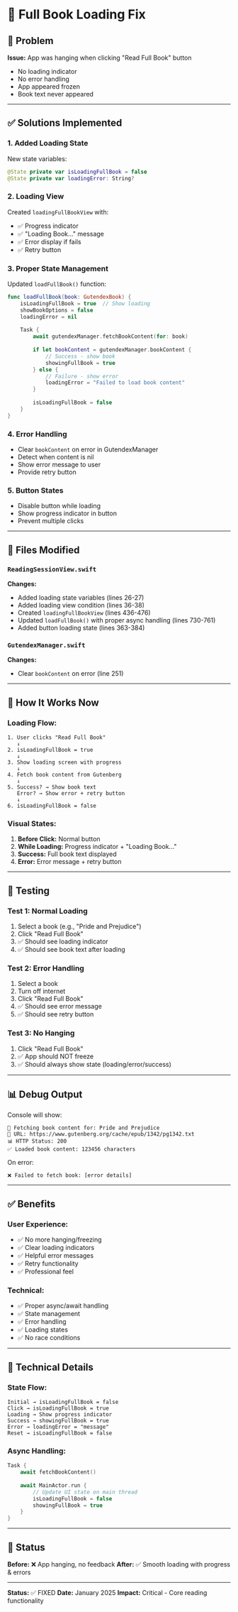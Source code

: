 # 📖 Full Book Loading Fix

## 🐛 Problem

**Issue:** App was hanging when clicking "Read Full Book" button
- No loading indicator
- No error handling
- App appeared frozen
- Book text never appeared

---

## ✅ Solutions Implemented

### 1. **Added Loading State**
New state variables:
```swift
@State private var isLoadingFullBook = false
@State private var loadingError: String?
```

### 2. **Loading View**
Created `loadingFullBookView` with:
- ✅ Progress indicator
- ✅ "Loading Book..." message
- ✅ Error display if fails
- ✅ Retry button

### 3. **Proper State Management**
Updated `loadFullBook()` function:
```swift
func loadFullBook(book: GutendexBook) {
    isLoadingFullBook = true  // Show loading
    showBookOptions = false
    loadingError = nil
    
    Task {
        await gutendexManager.fetchBookContent(for: book)
        
        if let bookContent = gutendexManager.bookContent {
            // Success - show book
            showingFullBook = true
        } else {
            // Failure - show error
            loadingError = "Failed to load book content"
        }
        
        isLoadingFullBook = false
    }
}
```

### 4. **Error Handling**
- Clear `bookContent` on error in GutendexManager
- Detect when content is nil
- Show error message to user
- Provide retry button

### 5. **Button States**
- Disable button while loading
- Show progress indicator in button
- Prevent multiple clicks

---

## 📂 Files Modified

### `ReadingSessionView.swift`
**Changes:**
- Added loading state variables (lines 26-27)
- Added loading view condition (lines 36-38)
- Created `loadingFullBookView` (lines 436-476)
- Updated `loadFullBook()` with proper async handling (lines 730-761)
- Added button loading state (lines 363-384)

### `GutendexManager.swift`
**Changes:**
- Clear `bookContent` on error (line 251)

---

## 🎯 How It Works Now

### Loading Flow:
```
1. User clicks "Read Full Book"
   ↓
2. isLoadingFullBook = true
   ↓
3. Show loading screen with progress
   ↓
4. Fetch book content from Gutenberg
   ↓
5. Success? → Show book text
   Error? → Show error + retry button
   ↓
6. isLoadingFullBook = false
```

### Visual States:
1. **Before Click:** Normal button
2. **While Loading:** Progress indicator + "Loading Book..."
3. **Success:** Full book text displayed
4. **Error:** Error message + retry button

---

## 🧪 Testing

### Test 1: Normal Loading
1. Select a book (e.g., "Pride and Prejudice")
2. Click "Read Full Book"
3. ✅ Should see loading indicator
4. ✅ Should see book text after loading

### Test 2: Error Handling
1. Select a book
2. Turn off internet
3. Click "Read Full Book"
4. ✅ Should see error message
5. ✅ Should see retry button

### Test 3: No Hanging
1. Click "Read Full Book"
2. ✅ App should NOT freeze
3. ✅ Should always show state (loading/error/success)

---

## 📊 Debug Output

Console will show:
```
📖 Fetching book content for: Pride and Prejudice
🔗 URL: https://www.gutenberg.org/cache/epub/1342/pg1342.txt
📊 HTTP Status: 200
✅ Loaded book content: 123456 characters
```

On error:
```
❌ Failed to fetch book: [error details]
```

---

## ✅ Benefits

### User Experience:
- ✅ No more hanging/freezing
- ✅ Clear loading indicators
- ✅ Helpful error messages
- ✅ Retry functionality
- ✅ Professional feel

### Technical:
- ✅ Proper async/await handling
- ✅ State management
- ✅ Error handling
- ✅ Loading states
- ✅ No race conditions

---

## 🔧 Technical Details

### State Flow:
```
Initial → isLoadingFullBook = false
Click → isLoadingFullBook = true
Loading → Show progress indicator
Success → showingFullBook = true
Error → loadingError = "message"
Reset → isLoadingFullBook = false
```

### Async Handling:
```swift
Task {
    await fetchBookContent()
    
    await MainActor.run {
        // Update UI state on main thread
        isLoadingFullBook = false
        showingFullBook = true
    }
}
```

---

## 🚀 Status

**Before:** ❌ App hanging, no feedback
**After:** ✅ Smooth loading with progress & errors

---

**Status:** ✅ FIXED
**Date:** January 2025
**Impact:** Critical - Core reading functionality


